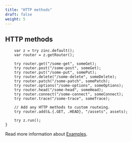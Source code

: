 ```yaml
---
title: "HTTP methods"
draft: false
weight: 5
---
```


## HTTP methods

```zig
    var z = try zinc.default();
    var router = z.getRouter();
    
    try router.get("/some-get", someGet);
    try router.post("/some-post", someGet);
    try router.put("/some-put", somePut);
    try router.delete("/some-delete", someDelete);
    try router.patch("/some-patch", somePatch);
    try router.options("/some-options", someOptions);
    try router.head("/some-head", someHead);
    try router.connect("/some-connect", someConnect);
    try router.trace("/some-trace", someTrace);

    // Add any HTTP methods to custom routeing.
    try router.add(&.{.GET, .HEAD}, "/assets", assets);

    try z.run();
}

```

Read more information about [Examples](https://github.com/zon-dev/zinc-examples/tree/main/examples/serving-static-files).

